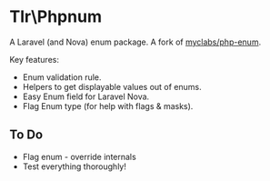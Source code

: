 Tlr\Phpnum
========

A Laravel (and Nova) enum package. A fork of [myclabs/php-enum](https://github.com/myclabs/php-enum).

Key features:

- Enum validation rule.
- Helpers to get displayable values out of enums.
- Easy Enum field for Laravel Nova.
- Flag Enum type (for help with flags & masks).

## To Do

- Flag enum - override internals
- Test everything thoroughly!
